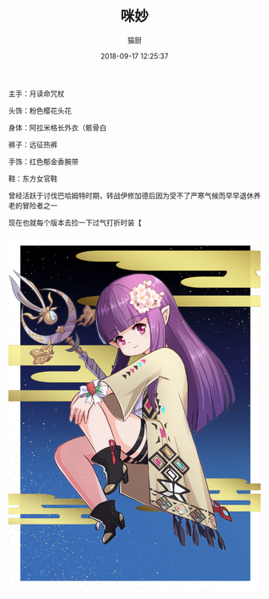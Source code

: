 ﻿---
layout: post
title: 咪妙
date: 2018-09-17 12:25:37
updated: 2018-09-17 12:25:37
comments: true
categories: [Photo]
tags: [最终幻想14, FF14]
author: "猫厨"
description: ""
toc: true
---

<p>主手：月读命咒杖<br /></p> 
<p>头饰：粉色樱花头花</p> 
<p>身体：阿拉米格长外衣（骸骨白</p> 
<p>裤子：远征热裤</p> 
<p>手饰：红色郁金香腕带</p> 
<p>鞋：东方女官鞋</p> 
<p>曾经活跃于讨伐巴哈姆特时期，转战伊修加德后因为受不了严寒气候而早早退休养老的冒险者之一</p> 
<p>现在也就每个版本去捡一下过气打折时装【</p>

![](https://raw.githubusercontent.com/alicewish/meowchain247/master/img_cVZNdzJtQk9JV2VjSUF5R1gzYThnRkRyL0kyV01SMTBkRWE0OWZBTUM1UHpGT1FTaFhJcWV3PT0.jpg)
